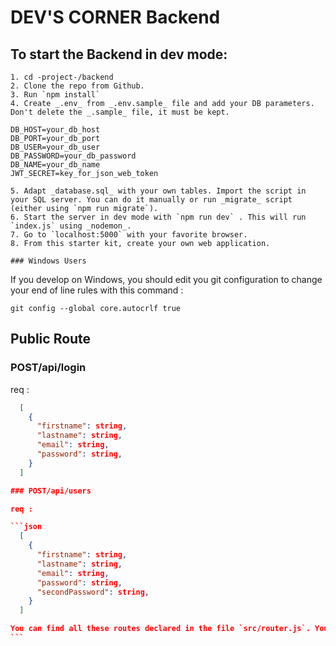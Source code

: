 # DEV'S CORNER Backend

## To start the Backend in dev mode:

    1. cd -project-/backend
    2. Clone the repo from Github.
    3. Run `npm install`
    4. Create _.env_ from _.env.sample_ file and add your DB parameters. Don't delete the _.sample_ file, it must be kept.

```
DB_HOST=your_db_host
DB_PORT=your_db_port
DB_USER=your_db_user
DB_PASSWORD=your_db_password
DB_NAME=your_db_name
JWT_SECRET=key_for_json_web_token

```

    5. Adapt _database.sql_ with your own tables. Import the script in your SQL server. You can do it manually or run _migrate_ script (either using `npm run migrate`).
    6. Start the server in dev mode with `npm run dev` . This will run `index.js` using _nodemon_.
    7. Go to `localhost:5000` with your favorite browser.
    8. From this starter kit, create your own web application.

    ### Windows Users

If you develop on Windows, you should edit you git configuration to change your end of line rules with this command :

`git config --global core.autocrlf true`

## Public Route

### POST/api/login

req :

````json
  [
    {
      "firstname": string,
      "lastname": string,
      "email": string,
      "password": string,
    }
  ]

### POST/api/users

req :

```json
  [
    {
      "firstname": string,
      "lastname": string,
      "email": string,
      "password": string,
      "secondPassword": string,
    }
  ]

You can find all these routes declared in the file `src/router.js`. You can add your own new routes, controllers and models.
```
````

